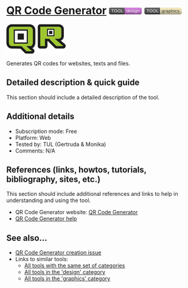 # [QR Code Generator](https://www.qr-code-generator.com/)  [<img src="images/design.png" align="bottom">](https://github.com/e-CLOSE/Toolbox/issues?q=label%3A01_TOOL+label%3Adesign) [<img src="images/graphics.png" align="bottom">](https://github.com/e-CLOSE/Toolbox/issues?q=label%3A01_TOOL+label%3Agraphics)

![QR Code Generator Logo](images/logoQr.png)

Generates QR codes for websites, texts and files.


## Detailed description & quick guide

This section should include a detailed description of the tool.


## Additional details

- Subscription mode: Free
- Platform: Web
- Tested by: TUL (Gertruda & Monika)
- Comments: N/A


## References (links, howtos, tutorials, bibliography, sites, etc.)

This section should include additional references and links to help in
understanding and using the tool.

- QR Code Generator website: [QR Code Generator](https://www.qr-code-generator.com/)
- [QR Code Generator help](https://help.qr-code-generator.com/en/)


## See also...

- [QR Code Generator creation issue](https://github.com/e-CLOSE/Toolbox/issues/103)
- Links to similar tools:
  - [All tools with the same set of categories](https://github.com/e-CLOSE/Toolbox/issues?q=label%3A01_TOOL+label%3Agraphics)
  - [All tools in the 'design' category](https://github.com/e-CLOSE/Toolbox/issues?q=label%3A01_TOOL+label%3Adesign)
  - [All tools in the 'graphics' category](https://github.com/e-CLOSE/Toolbox/issues?q=label%3A01_TOOL+label%3Agraphics)

